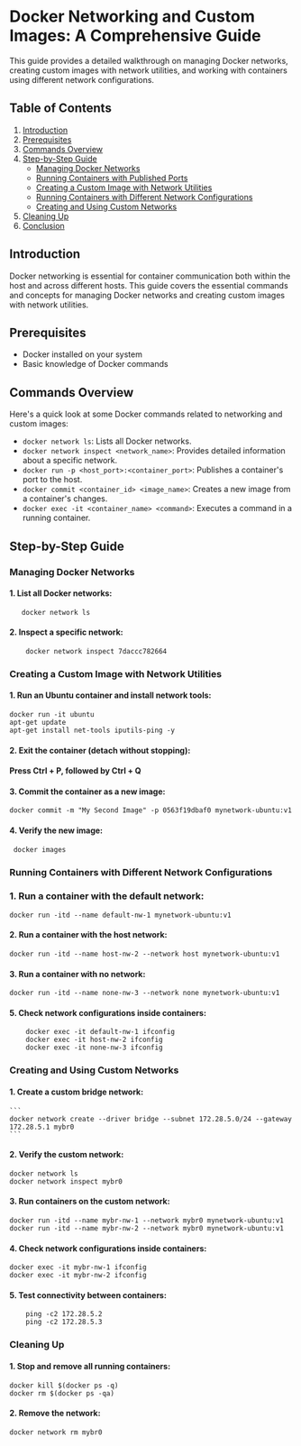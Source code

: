 # Docker Networking and Custom Images: A Comprehensive Guide

This guide provides a detailed walkthrough on managing Docker networks, creating custom images with network utilities, and working with containers using different network configurations.

## Table of Contents

1. [Introduction](#introduction)
2. [Prerequisites](#prerequisites)
3. [Commands Overview](#commands-overview)
4. [Step-by-Step Guide](#step-by-step-guide)
   - [Managing Docker Networks](#managing-docker-networks)
   - [Running Containers with Published Ports](#running-containers-with-published-ports)
   - [Creating a Custom Image with Network Utilities](#creating-a-custom-image-with-network-utilities)
   - [Running Containers with Different Network Configurations](#running-containers-with-different-network-configurations)
   - [Creating and Using Custom Networks](#creating-and-using-custom-networks)
5. [Cleaning Up](#cleaning-up)
6. [Conclusion](#conclusion)

## Introduction

Docker networking is essential for container communication both within the host and across different hosts. This guide covers the essential commands and concepts for managing Docker networks and creating custom images with network utilities.

## Prerequisites

- Docker installed on your system
- Basic knowledge of Docker commands

## Commands Overview

Here's a quick look at some Docker commands related to networking and custom images:

- `docker network ls`: Lists all Docker networks.
- `docker network inspect <network_name>`: Provides detailed information about a specific network.
- `docker run -p <host_port>:<container_port>`: Publishes a container's port to the host.
- `docker commit <container_id> <image_name>`: Creates a new image from a container's changes.
- `docker exec -it <container_name> <command>`: Executes a command in a running container.

## Step-by-Step Guide

### Managing Docker Networks

#### 1. List all Docker networks:
```
   docker network ls
  ```

#### 2. Inspect a specific network:
```
    docker network inspect 7daccc782664
```
### Creating a Custom Image with Network Utilities

#### 1. Run an Ubuntu container and install network tools:
```
docker run -it ubuntu
apt-get update
apt-get install net-tools iputils-ping -y
```

#### 2. Exit the container (detach without stopping):

#### Press Ctrl + P, followed by Ctrl + Q

#### 3. Commit the container as a new image:
```
docker commit -m "My Second Image" -p 0563f19dbaf0 mynetwork-ubuntu:v1
```

#### 4. Verify the new image:
```
 docker images
```

### Running Containers with Different Network Configurations

### 1. Run a container with the default network:
```
docker run -itd --name default-nw-1 mynetwork-ubuntu:v1
```
#### 2. Run a container with the host network:

```
docker run -itd --name host-nw-2 --network host mynetwork-ubuntu:v1
```

#### 3. Run a container with no network:
```
docker run -itd --name none-nw-3 --network none mynetwork-ubuntu:v1
```

#### 5. Check network configurations inside containers:
```
    docker exec -it default-nw-1 ifconfig
    docker exec -it host-nw-2 ifconfig
    docker exec -it none-nw-3 ifconfig
```

### Creating and Using Custom Networks
#### 1. Create a custom bridge network:
    ```
    docker network create --driver bridge --subnet 172.28.5.0/24 --gateway 172.28.5.1 mybr0
    ```
#### 2. Verify the custom network:

```
docker network ls
docker network inspect mybr0
```
#### 3. Run containers on the custom network:
```
docker run -itd --name mybr-nw-1 --network mybr0 mynetwork-ubuntu:v1
docker run -itd --name mybr-nw-2 --network mybr0 mynetwork-ubuntu:v1
```
#### 4. Check network configurations inside containers:

```
docker exec -it mybr-nw-1 ifconfig
docker exec -it mybr-nw-2 ifconfig
```

#### 5. Test connectivity between containers:
```
    ping -c2 172.28.5.2
    ping -c2 172.28.5.3
```
### Cleaning Up

#### 1. Stop and remove all running containers:

```
docker kill $(docker ps -q)
docker rm $(docker ps -qa)
```

#### 2. Remove the network:
```
docker network rm mybr0
```

